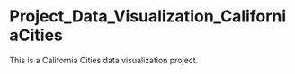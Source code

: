 # Project_Data_Visualization_CaliforniaCities
This is a California Cities data visualization project.
